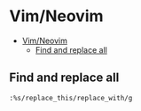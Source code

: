 # Vim/Neovim
<!--ts-->
* [Vim/Neovim](vim.md#vimneovim)
   * [Find and replace all](vim.md#find-and-replace-all)

<!-- Added by: runner, at: Tue May 25 16:54:52 UTC 2021 -->

<!--te-->

## Find and replace all
```vim
:%s/replace_this/replace_with/g
```
